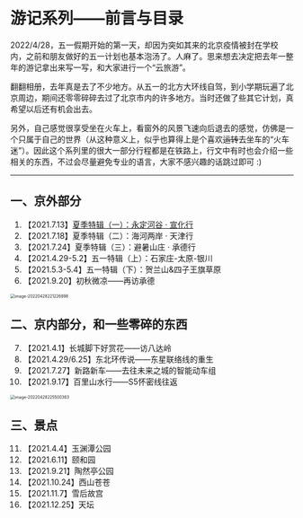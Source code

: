 # 游记系列——前言与目录

2022/4/28，五一假期开始的第一天，却因为突如其来的北京疫情被封在学校内，之前和朋友做好的五一计划也基本泡汤了。人麻了。思来想去决定把去年一整年的游记拿出来写一写，和大家进行一个“云旅游”。

翻翻相册，去年真是去了不少地方。从五一的北方大环线自驾，到小学期玩遍了北京周边，期间还零零碎碎去过了北京市内的许多地方。当时还做了些其它计划，真希望以后还有机会出去。

另外，自己感觉很享受坐在火车上，看窗外的风景飞速向后退去的感觉，仿佛是一个只属于自己的世界（从这种意义上，似乎也算得上是个喜欢~~运转~~去坐车的“火车迷”）。因此这个系列里的很大一部分行程都是在铁路上，行文中有时也会介绍一些相关的东西，不过会尽量避免专业的语言，大家不感兴趣的话跳过即可 :)

------

## 一、京外部分

1. 【2021.7.13】[夏季特辑（一）：永定河谷 · 宣化行](https://wu-ys.github.io/daily/2021丰沙宣化行.html)
2. 【2021.7.18】夏季特辑（二）：海河两岸 · 天津行
3. 【2021.7.24】夏季特辑（三）：避暑山庄 · 承德行
4. 【2021.4.29-5.2】五一特辑（上）：石家庄-太原-银川
5. 【2021.5.3-5.4】五一特辑（下）：贺兰山&四子王旗草原
6. 【2021.9.20】初秋微凉——再访承德

<img src="https://wu-ys.github.io/daily/2021游记系列.assets/image-20220428221226898.png" alt="image-20220428221226898" style="zoom:50%;" />

## 二、京内部分，和一些零碎的东西

7. 【2021.4.1】长城脚下好赏花——访八达岭
8. 【2021.4.29/6.25】东北环传说——东星联络线的重生
9. 【2021.7.27】新路新车——去往未来之城的智能动车组
10. 【2021.9.17】百里山水行——S5怀密线往返

<img src="D:\wys\github-website\wu-ys20\daily\2021游记系列.assets\image-20220428225500363.png" alt="image-20220428225500363" style="zoom:50%;" />

## 三、景点

11. 【2021.4.4】玉渊潭公园
12. 【2021.6.11】颐和园
13. 【2021.9.21】陶然亭公园
14. 【2021.10.24】西山苍苍
15. 【2021.11.7】雪后故宫
16. 【2021.12.25】天坛

